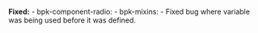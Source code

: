 **Fixed:**
    - bpk-component-radio:
    - bpk-mixins:
        - Fixed bug where variable was being used before it was defined.